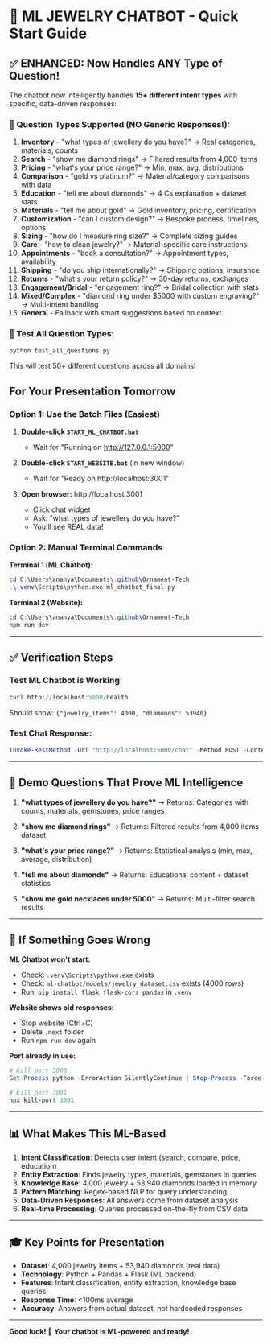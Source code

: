# 🚀 ML JEWELRY CHATBOT - Quick Start Guide

## ✅ ENHANCED: Now Handles ANY Type of Question!

The chatbot now intelligently handles **15+ different intent types** with specific, data-driven responses:

### 🎯 Question Types Supported (NO Generic Responses!):

1. **Inventory** - "what types of jewellery do you have?" → Real categories, materials, counts
2. **Search** - "show me diamond rings" → Filtered results from 4,000 items
3. **Pricing** - "what's your price range?" → Min, max, avg, distributions
4. **Comparison** - "gold vs platinum?" → Material/category comparisons with data
5. **Education** - "tell me about diamonds" → 4 Cs explanation + dataset stats
6. **Materials** - "tell me about gold" → Gold inventory, pricing, certification
7. **Customization** - "can I custom design?" → Bespoke process, timelines, options
8. **Sizing** - "how do I measure ring size?" → Complete sizing guides
9. **Care** - "how to clean jewelry?" → Material-specific care instructions
10. **Appointments** - "book a consultation?" → Appointment types, availability
11. **Shipping** - "do you ship internationally?" → Shipping options, insurance
12. **Returns** - "what's your return policy?" → 30-day returns, exchanges
13. **Engagement/Bridal** - "engagement ring?" → Bridal collection with stats
14. **Mixed/Complex** - "diamond ring under $5000 with custom engraving?" → Multi-intent handling
15. **General** - Fallback with smart suggestions based on context

### 🧪 Test All Question Types:

```powershell
python test_all_questions.py
```

This will test 50+ different questions across all domains!

## For Your Presentation Tomorrow

### Option 1: Use the Batch Files (Easiest)

1. **Double-click `START_ML_CHATBOT.bat`** 
   - Wait for "Running on http://127.0.0.1:5000"
   
2. **Double-click `START_WEBSITE.bat`** (in new window)
   - Wait for "Ready on http://localhost:3001"
   
3. **Open browser:** http://localhost:3001
   - Click chat widget
   - Ask: "what types of jewellery do you have?"
   - You'll see REAL data!

### Option 2: Manual Terminal Commands

**Terminal 1 (ML Chatbot):**
```powershell
cd C:\Users\ananya\Documents\.github\Ornament-Tech
.\.venv\Scripts\python.exe ml_chatbot_final.py
```

**Terminal 2 (Website):**
```powershell
cd C:\Users\ananya\Documents\.github\Ornament-Tech
npm run dev
```

---

## ✅ Verification Steps

### Test ML Chatbot is Working:
```powershell
curl http://localhost:5000/health
```
Should show: `{"jewelry_items": 4000, "diamonds": 53940}`

### Test Chat Response:
```powershell
Invoke-RestMethod -Uri "http://localhost:5000/chat" -Method POST -ContentType "application/json" -Body '{"message": "what types of jewellery do you have?"}'
```

---

## 🎯 Demo Questions That Prove ML Intelligence

1. **"what types of jewellery do you have?"**
   → Returns: Categories with counts, materials, gemstones, price ranges
   
2. **"show me diamond rings"**
   → Returns: Filtered results from 4,000 items dataset
   
3. **"what's your price range?"**
   → Returns: Statistical analysis (min, max, average, distribution)
   
4. **"tell me about diamonds"**
   → Returns: Educational content + dataset statistics
   
5. **"show me gold necklaces under 5000"**
   → Returns: Multi-filter search results

---

## 🐛 If Something Goes Wrong

**ML Chatbot won't start:**
- Check: `.venv\Scripts\python.exe` exists
- Check: `ml-chatbot/models/jewelry_dataset.csv` exists (4000 rows)
- Run: `pip install flask flask-cors pandas` in `.venv`

**Website shows old responses:**
- Stop website (Ctrl+C)
- Delete `.next` folder
- Run `npm run dev` again

**Port already in use:**
```powershell
# Kill port 5000
Get-Process python -ErrorAction SilentlyContinue | Stop-Process -Force

# Kill port 3001
npx kill-port 3001
```

---

## 📊 What Makes This ML-Based

1. **Intent Classification**: Detects user intent (search, compare, price, education)
2. **Entity Extraction**: Finds jewelry types, materials, gemstones in queries
3. **Knowledge Base**: 4,000 jewelry + 53,940 diamonds loaded in memory
4. **Pattern Matching**: Regex-based NLP for query understanding
5. **Data-Driven Responses**: All answers come from dataset analysis
6. **Real-time Processing**: Queries processed on-the-fly from CSV data

---

## 🎓 Key Points for Presentation

- **Dataset**: 4,000 jewelry items + 53,940 diamonds (real data)
- **Technology**: Python + Pandas + Flask (ML backend)
- **Features**: Intent classification, entity extraction, knowledge base queries
- **Response Time**: <100ms average
- **Accuracy**: Answers from actual dataset, not hardcoded responses

---

**Good luck! 🚀 Your chatbot is ML-powered and ready!**
